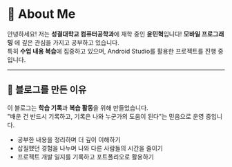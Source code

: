 # 👋 About Me

안녕하세요! 저는 **성결대학교 컴퓨터공학과**에 재학 중인 **윤민혁**입니다!
 **모바일 프로그래밍** 에 깊은 관심을 가지고 공부하고 있습니다.  
특히 **수업 내용 복습**에 집중하고 있으며, Android Studio를 활용한 프로젝트를 진행 중입니다.

---

## 🌱 블로그를 만든 이유

이 블로그는 **학습 기록**과 **복습 활동**을 위해 만들었습니다.  
"배운 건 반드시 기록하고, 기록은 나와 누군가의 도움이 된다"는 믿음으로 운영 중입니다.

- 공부한 내용을 정리하며 더 깊이 이해하기
- 삽질했던 경험을 나누며 나와 다른 사람들의 시간을 줄이기
- 프로젝트 개발 일지를 기록하고 포트폴리오로 활용하기
  